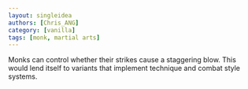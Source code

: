 ```yaml
---
layout: singleidea
authors: [Chris_ANG]
category: [vanilla]
tags: [monk, martial arts]
---
```

Monks can control whether their strikes cause a staggering blow. This would lend itself to variants that implement technique and combat style systems.

